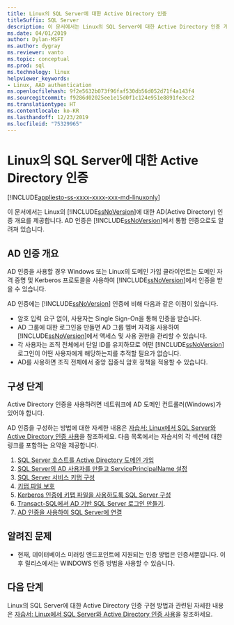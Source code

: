 ```yaml
---
title: Linux의 SQL Server에 대한 Active Directory 인증
titleSuffix: SQL Server
description: 이 문서에서는 Linux의 SQL Server에 대한 Active Directory 인증 개요를 제공합니다.
ms.date: 04/01/2019
author: Dylan-MSFT
ms.author: dygray
ms.reviewer: vanto
ms.topic: conceptual
ms.prod: sql
ms.technology: linux
helpviewer_keywords:
- Linux, AAD authentication
ms.openlocfilehash: 9f2e5632b073f96faf530db56d052d71f4a143f4
ms.sourcegitcommit: f9286d02025ee1e15d0f1c124e951e8891fe3cc2
ms.translationtype: HT
ms.contentlocale: ko-KR
ms.lasthandoff: 12/23/2019
ms.locfileid: "75329965"
---
```

# <a name="active-directory-authentication-for-sql-server-on-linux"></a>Linux의 SQL Server에 대한 Active Directory 인증

[!INCLUDE[appliesto-ss-xxxx-xxxx-xxx-md-linuxonly](../includes/appliesto-ss-xxxx-xxxx-xxx-md-linuxonly.md)]

이 문서에서는 Linux의 [!INCLUDE[ssNoVersion](../includes/ssnoversion-md.md)]에 대한 AD(Active Directory) 인증 개요를 제공합니다. AD 인증은 [!INCLUDE[ssNoVersion](../includes/ssnoversion-md.md)]에서 통합 인증으로도 알려져 있습니다. 

## <a name="ad-authentication-overview"></a>AD 인증 개요

AD 인증을 사용할 경우 Windows 또는 Linux의 도메인 가입 클라이언트는 도메인 자격 증명 및 Kerberos 프로토콜을 사용하여 [!INCLUDE[ssNoVersion](../includes/ssnoversion-md.md)]에서 인증을 받을 수 있습니다.

AD 인증에는 [!INCLUDE[ssNoVersion](../includes/ssnoversion-md.md)] 인증에 비해 다음과 같은 이점이 있습니다.

- 암호 입력 요구 없이, 사용자는 Single Sign-On을 통해 인증을 받습니다.   
- AD 그룹에 대한 로그인을 만들면 AD 그룹 멤버 자격을 사용하여 [!INCLUDE[ssNoVersion](../includes/ssnoversion-md.md)]에서 액세스 및 사용 권한을 관리할 수 있습니다.  
- 각 사용자는 조직 전체에서 단일 ID를 유지하므로 어떤 [!INCLUDE[ssNoVersion](../includes/ssnoversion-md.md)] 로그인이 어떤 사용자에게 해당하는지를 추적할 필요가 없습니다.   
- AD를 사용하면 조직 전체에서 중앙 집중식 암호 정책을 적용할 수 있습니다.   

## <a name="configuration-steps"></a>구성 단계

Active Directory 인증을 사용하려면 네트워크에 AD 도메인 컨트롤러(Windows)가 있어야 합니다.

AD 인증을 구성하는 방법에 대한 자세한 내용은 [자습서: Linux에서 SQL Server와 Active Directory 인증 사용](sql-server-linux-active-directory-authentication.md)을 참조하세요. 다음 목록에서는 자습서의 각 섹션에 대한 링크를 포함하는 요약을 제공합니다.

1. [SQL Server 호스트를 Active Directory 도메인 가입](sql-server-linux-active-directory-join-domain.md)
1. [SQL Server의 AD 사용자를 만들고 ServicePrincipalName 설정](sql-server-linux-active-directory-authentication.md#createuser)
1. [SQL Server 서비스 키탭 구성](sql-server-linux-active-directory-authentication.md#configurekeytab)
1. [키탭 파일 보호](sql-server-linux-active-directory-authentication.md#configurekeytab)
1. [Kerberos 인증에 키탭 파일을 사용하도록 SQL Server 구성](sql-server-linux-active-directory-authentication.md#configurekeytab)
1. [Transact-SQL에서 AD 기반 SQL Server 로그인 만들기](sql-server-linux-active-directory-authentication.md#createsqllogins).
1. [AD 인증을 사용하여 SQL Server에 연결](sql-server-linux-active-directory-authentication.md#connect)

## <a name="known-issues"></a>알려진 문제

- 현재, 데이터베이스 미러링 엔드포인트에 지원되는 인증 방법은 인증서뿐입니다. 이후 릴리스에서는 WINDOWS 인증 방법을 사용할 수 있습니다.

## <a name="next-steps"></a>다음 단계

Linux의 SQL Server에 대한 Active Directory 인증 구현 방법과 관련된 자세한 내용은 [자습서: Linux에서 SQL Server와 Active Directory 인증 사용](sql-server-linux-active-directory-authentication.md)을 참조하세요.
